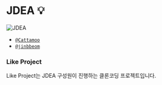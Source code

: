 # JDEA 💡

![JDEA](https://avatars.githubusercontent.com/u/115166402?s=200&v=4)

- [`@Cattamoo`](https://github.com/cattamoo)
- [`@jinbbeom`](https://github.com/jinbbeom)

### Like Project

Like Project는 JDEA 구성원이 진행하는 클론코딩 프로젝트입니다.
